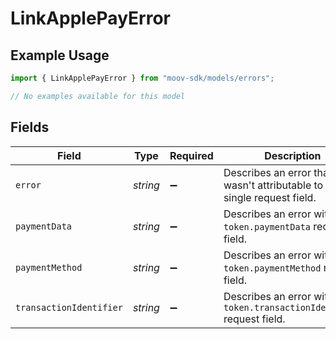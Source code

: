 # LinkApplePayError

## Example Usage

```typescript
import { LinkApplePayError } from "moov-sdk/models/errors";

// No examples available for this model
```

## Fields

| Field                                                                      | Type                                                                       | Required                                                                   | Description                                                                |
| -------------------------------------------------------------------------- | -------------------------------------------------------------------------- | -------------------------------------------------------------------------- | -------------------------------------------------------------------------- |
| `error`                                                                    | *string*                                                                   | :heavy_minus_sign:                                                         | Describes an error that wasn't attributable to a single request field.     |
| `paymentData`                                                              | *string*                                                                   | :heavy_minus_sign:                                                         | Describes an error within the `token.paymentData` request field.           |
| `paymentMethod`                                                            | *string*                                                                   | :heavy_minus_sign:                                                         | Describes an error within the `token.paymentMethod` request field.         |
| `transactionIdentifier`                                                    | *string*                                                                   | :heavy_minus_sign:                                                         | Describes an error within the `token.transactionIdentifier` request field. |